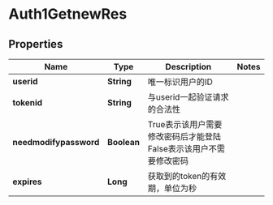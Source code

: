 # Auth1GetnewRes

## Properties
Name | Type | Description | Notes
------------ | ------------- | ------------- | -------------
**userid** | **String** | 唯一标识用户的ID | 
**tokenid** | **String** | 与userid一起验证请求的合法性 | 
**needmodifypassword** | **Boolean** | True表示该用户需要修改密码后才能登陆  False表示该用户不需要修改密码 | 
**expires** | **Long** | 获取到的token的有效期，单位为秒 | 
